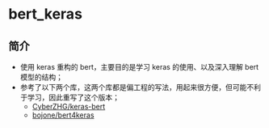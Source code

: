 bert_keras
===

简介
---
- 使用 keras 重构的 bert，主要目的是学习 keras 的使用、以及深入理解 bert 模型的结构；
- 参考了以下两个库，这两个库都是偏工程的写法，用起来很方便，但可能不利于学习，因此重写了这个版本；
	- [CyberZHG/keras-bert](https://github.com/CyberZHG/keras-bert)
	- [bojone/bert4keras](https://github.com/bojone/bert4keras)

